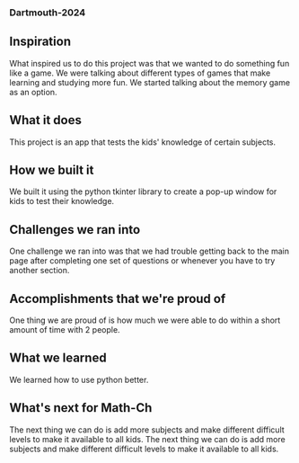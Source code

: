 ### Dartmouth-2024

## Inspiration
What inspired us to do this project was that we wanted to do something fun like a game. We were talking about different types of games that make learning and studying more fun. We started talking about the memory game as an option. 
## What it does
This project is an app that tests the kids' knowledge of certain subjects.
## How we built it
We built it using the python tkinter library to create a pop-up window for kids to test their knowledge. 
## Challenges we ran into
One challenge we ran into was that we had trouble getting back to the main page after completing one set of questions or whenever you have to try another section.
## Accomplishments that we're proud of
One thing we are proud of is how much we were able to do within a short amount of time with 2 people.
## What we learned
We learned how to use python better.
## What's next for Math-Ch
The next thing we can do is add more subjects and make different difficult levels to make it available to all kids.
The next thing we can do is add more subjects and make different difficult levels to make it available to all kids.
